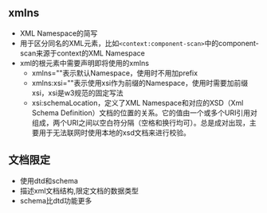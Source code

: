## xmlns
- XML Namespace的简写
- 用于区分同名的XML元素，比如`<context:component-scan>`中的component-scan来源于context的XML Namespace
- xml的根元素中需要声明即将使用的xmlns
  - xmlns=""表示默认Namespace，使用时不用加prefix
  - xmlns:xsi=""表示使用xsi作为前缀的Namespace，使用时需要加前缀xsi，xsi是w3规范的固定写法
  - xsi:schemaLocation，定义了XML Namespace和对应的XSD（Xml Schema Definition）文档的位置的关系。它的值由一个或多个URI引用对组成，两个URI之间以空白符分隔（空格和换行均可）。总是成对出现，主要用于无法联网时使用本地的xsd文档来进行校验。
  
## 文档限定
- 使用dtd和schema
- 描述xml文档结构,限定文档的数据类型
- schema比dtd功能更多
